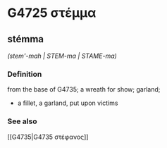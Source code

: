 # G4725 στέμμα

## stémma

_(stem'-mah | STEM-ma | STAME-ma)_

### Definition

from the base of G4735; a wreath for show; garland; 

- a fillet, a garland, put upon victims

### See also

[[G4735|G4735 στέφανος]]
